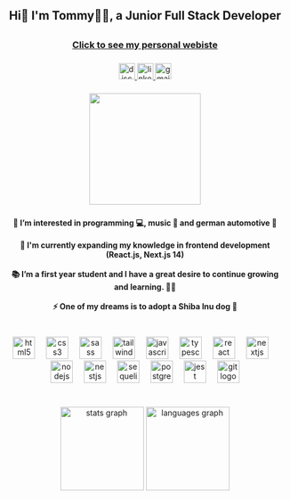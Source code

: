 # <h2 align="center">Hi👋 I'm Tommy👨‍💻, a Junior Full Stack Developer</h2>
## <h3 align="center"><a href="https://tommyphan.dev/" target="_blank">Click to see my personal webiste</a></h3> 

###

<div align="center">
  <a href="discordapp.com/users/326660148355661825" target="_blank">
    <img src="https://img.shields.io/static/v1?message=Discord&logo=discord&label=0xy#2276&color=03045e&logoColor=white&labelColor=&style=for-the-badge" height="29" alt="discord logo"  />
  </a>
  <a href="https://www.linkedin.com/in/tommy04/" target="_blank">
    <img src="https://img.shields.io/static/v1?message=LinkedIn&logo=linkedin&label=&color=0077B5&logoColor=white&labelColor=&style=for-the-badge" height="29" alt="linkedin logo"  />
  </a>
  <img src="https://img.shields.io/static/v1?message=Gmail&logo=gmail&label=tommyphan2004.tp@gmail.com&color=D14836&logoColor=white&labelColor=81b29a&style=for-the-badge" height="29" alt="gmail logo"  />
</div>

###

<div align="center">
  <img height="200" src="https://media.tenor.com/OWI_ai132b0AAAAC/wink-dog.gif"  />
</div>

###

<h4 align="center">👀 I’m interested in programming 💻, music 🎵 and german automotive 🚗<br><br>🌱 I'm currently expanding my knowledge in frontend development (React.js, Next.js 14)<br><br>📚 I’m a first year student and I have a great desire to continue growing and learning. 🧙‍♂️<br><br>⚡ One of my dreams is to adopt a Shiba Inu dog 🦮</h4>

###

<br>

<div align="center">

 <img src="https://skillicons.dev/icons?i=html" height="40" alt="html5 logo" />

 <img width="12" />

 <img src="https://skillicons.dev/icons?i=css" height="40" alt="css3 logo" />

 <img width="12" />

 <img src="https://skillicons.dev/icons?i=sass" height="40" alt="sass logo" />

 <img width="12" />

 <img src="https://skillicons.dev/icons?i=tailwind" height="40" alt="tailwindcss logo" />

 <img width="12" />

 <img src="https://skillicons.dev/icons?i=js" height="40" alt="javascript logo" />

 <img width="12" />

 <img src="https://skillicons.dev/icons?i=ts" height="40" alt="typescript logo" />

 <img width="12" />

 <img src="https://skillicons.dev/icons?i=react" height="40" alt="react logo" />

 <img width="12" />

 <img src="https://skillicons.dev/icons?i=nextjs" height="40" alt="nextjs logo" />

 <img width="12" />

 <img src="https://skillicons.dev/icons?i=nodejs" height="40" alt="nodejs logo" />

 <img width="12" />

 <img src="https://skillicons.dev/icons?i=nestjs" height="40" alt="nestjs logo" />

 <img width="12" />

 <img src="https://skillicons.dev/icons?i=sequelize" height="40" alt="sequelize logo" />

 <img width="12" />

 <img src="https://skillicons.dev/icons?i=postgres" height="40" alt="postgresql logo" />

 <img width="12" />

 <img src="https://skillicons.dev/icons?i=jest" height="40" alt="jest logo" />

 <img width="12" />

 <img src="https://cdn.jsdelivr.net/gh/devicons/devicon/icons/git/git-original.svg" height="40" alt="git logo" />

</div>



###

<br clear="both">

<div align="center">
  <img src="https://github-readme-stats.vercel.app/api?hide_title=false&hide_rank=false&show_icons=true&include_all_commits=true&count_private=true&disable_animations=false&theme=shades-of-purple&locale=en&hide_border=false&username=0xyy" height="150" alt="stats graph"  />
  <img src="https://github-readme-stats.vercel.app/api/top-langs?locale=en&hide_title=false&layout=compact&card_width=320&langs_count=5&theme=shades-of-purple&hide_border=false&username=0xyy" height="150" alt="languages graph"  />
</div>


